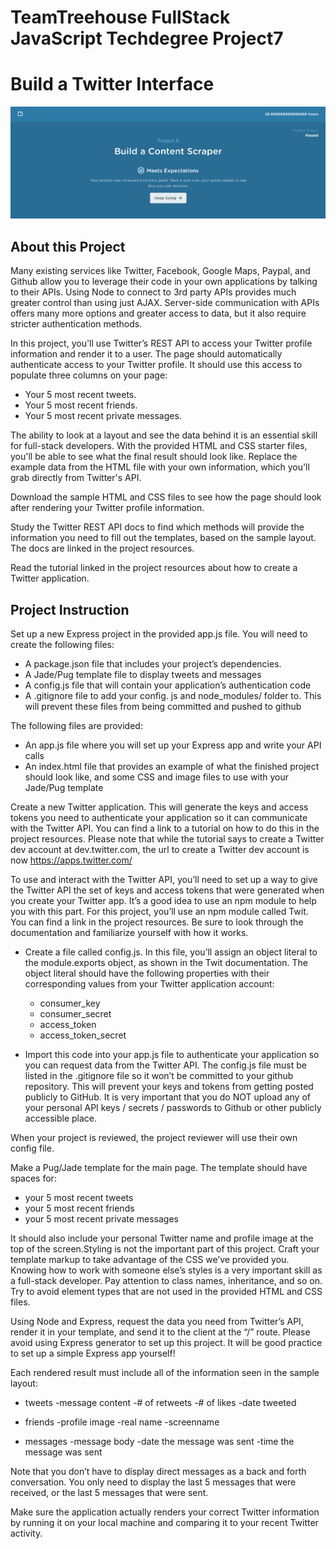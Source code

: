 # TeamTreehouse FullStack JavaScript Techdegree Project7
# Build a Twitter Interface
![alt text](https://github.com/newKeating/FS-techdegree-project6-Build-a-Content-Scraper/blob/master/Project6-Pass-Confirmed.png)

## About this Project


Many existing services like Twitter, Facebook, Google Maps, Paypal, and Github allow you to leverage their code in your own applications by talking to their APIs. Using Node to connect to 3rd party APIs provides much greater control than using just AJAX. Server-side communication with APIs offers many more options and greater access to data, but it also require stricter authentication methods.

In this project, you'll use Twitter’s REST API to access your Twitter profile information and render it to a user. The page should automatically authenticate access to your Twitter profile. It should use this access to populate three columns on your page:

- Your 5 most recent tweets.
- Your 5 most recent friends.
- Your 5 most recent private messages.

The ability to look at a layout and see the data behind it is an essential skill for full-stack developers. With the provided HTML and CSS starter files, you'll be able to see what the final result should look like. Replace the example data from the HTML file with your own information, which you'll grab directly from Twitter's API.

Download the sample HTML and CSS files to see how the page should look after rendering your Twitter profile information.

Study the Twitter REST API docs to find which methods will provide the information you need to fill out the templates, based on the sample layout. The docs are linked in the project resources.

Read the tutorial linked in the project resources about how to create a Twitter application.

## Project Instruction


Set up a new Express project in the provided app.js file. You will need to create the following files:

- A package.json file that includes your project’s dependencies.
- A Jade/Pug template file to display tweets and messages
- A config.js file that will contain your application’s authentication code
- A .gitignore file to add your config. js and node_modules/ folder to. This will prevent these files from being committed and pushed to github

The following files are provided:

- An app.js file where you will set up your Express app and write your API calls
- An index.html file that provides an example of what the finished project should look like, and some CSS and image files to use with your Jade/Pug template

Create a new Twitter application. This will generate the keys and access tokens you need to authenticate your application so it can communicate with the Twitter API. You can find a link to a tutorial on how to do this in the project resources. Please note that while the tutorial says to create a Twitter dev account at dev.twitter.com, the url to create a Twitter dev account is now https://apps.twitter.com/

To use and interact with the Twitter API, you’ll need to set up a way to give the Twitter API the set of keys and access tokens that were generated when you create your Twitter app. It’s a good idea to use an npm module to help you with this part. For this project, you’ll use an npm module called Twit. You can find a link in the project resources. Be sure to look through the documentation and familiarize yourself with how it works.

- Create a file called config.js. In this file, you’ll assign an object literal to the module.exports object, as shown in the Twit documentation. The object literal should have the following properties with their corresponding values from your Twitter application account:

  - consumer_key
  - consumer_secret
  - access_token
  - access_token_secret

- Import this code into your app.js file to authenticate your application so you can request data from the Twitter API. The config.js file must be listed in the .gitignore file so it won’t be committed to your github repository. This will prevent your keys and tokens from getting posted publicly to GitHub. It is very important that you do NOT upload any of your personal API keys / secrets / passwords to Github or other publicly accessible place.

When your project is reviewed, the project reviewer will use their own config file.

Make a Pug/Jade template for the main page. The template should have spaces for:

- your 5 most recent tweets
- your 5 most recent friends
- your 5 most recent private messages

It should also include your personal Twitter name and profile image at the top of the screen.Styling is not the important part of this project. Craft your template markup to take advantage of the CSS we’ve provided you. Knowing how to work with someone else’s styles is a very important skill as a full-stack developer. Pay attention to class names, inheritance, and so on. Try to avoid element types that are not used in the provided HTML and CSS files.

Using Node and Express, request the data you need from Twitter’s API, render it in your template, and send it to the client at the “/” route. Please avoid using Express generator to set up this project. It will be good practice to set up a simple Express app yourself!

Each rendered result must include all of the information seen in the sample layout:

- tweets -message content -# of retweets -# of likes -date tweeted

- friends -profile image -real name -screenname

- messages -message body -date the message was sent -time the message was sent

Note that you don’t have to display direct messages as a back and forth conversation. You only need to display the last 5 messages that were received, or the last 5 messages that were sent.

Make sure the application actually renders your correct Twitter information by running it on your local machine and comparing it to your recent Twitter activity.
